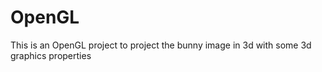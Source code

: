 # OpenGL
This is an OpenGL project to project the bunny image in 3d with some 3d graphics properties
